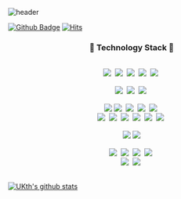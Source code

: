![header](https://capsule-render.vercel.app/api?type=waving&color=auto&height=300&section=header&text=Welcome&fontSize=70)

[![Github Badge](https://img.shields.io/badge/-Github-000?style=flat-square&logo=Github&logoColor=white&link=https://github.com/UKth)](https://github.com/UKth)
[![Hits](https://hits.seeyoufarm.com/api/count/incr/badge.svg?url=https%3A%2F%2Fgithub.com%2FUKth&count_bg=%23666666&title_bg=%23000000&icon=tinder.svg&icon_color=%23FF2D2D&title=hits&edge_flat=false)](https://hits.seeyoufarm.com)

<h3 align="center">📘 Technology Stack 📘</h3>

<p align="center">
  <br>
  <img src="https://img.shields.io/badge/-C++-00599C?logo=C%2b%2b&logoColor=white"/>&nbsp
  <img src="https://img.shields.io/badge/-Python-3776AB?logo=Python&logoColor=white"/>&nbsp
  <img src="https://img.shields.io/badge/-JavaScript-F7DF1E?logo=JavaScript&logoColor=white"/>&nbsp
  <img src="https://img.shields.io/badge/-TypeScript-3178C6?logo=TypeScript&logoColor=white"/>&nbsp
  <img src="https://img.shields.io/badge/-Ruby-CC342D?logo=Ruby&logoColor=white"/>&nbsp
  <br>
  <br>
  <img src="https://img.shields.io/badge/-HTML5-E34F26?logo=HTML5&logoColor=white"/>&nbsp
  <img src="https://img.shields.io/badge/-CSS3-1572B6?logo=CSS3&logoColor=white"/>&nbsp
  <img src="https://img.shields.io/badge/-php-777BB4?logo=PHP&logoColor=white"/>&nbsp
  <br>
  <br>
  <img src="https://img.shields.io/badge/-Express-000000?logo=express&logoColor=white">
  <img src="https://img.shields.io/badge/-React-31bAdB?logo=React&logoColor=white"/>&nbsp
  <img src="https://img.shields.io/badge/-Next.js-000000?logo=Next.js&logoColor=white"/>&nbsp
  <img src="https://img.shields.io/badge/-ReactNative-1572b6?logo=React"/>&nbsp
  <img src="https://img.shields.io/badge/-Expo-000020?logo=expo&logoColor=white"/>&nbsp
  <br>
  <img src="https://img.shields.io/badge/-PostgreSQL-336791?logo=PostgreSQL&logoColor=white"/>&nbsp
  <img src="https://img.shields.io/badge/-MySQL-4479A1?logo=MySQL&logoColor=white"/>&nbsp
  <img src="https://img.shields.io/badge/-GraphQL-E10098?logo=GraphQL"/>&nbsp
  <img src="https://img.shields.io/badge/-Apollo-311C87?logo=ApolloGraphQL"/>&nbsp
  <img src="https://img.shields.io/badge/-Prisma-2D3748?logo=Prisma&logoColor=white"/>&nbsp
  <img src="https://img.shields.io/badge/-Ruby on Rails-CC0000?logo=RubyonRails&logoColor=white"/>&nbsp
  <br>
  <br>
  <img src="https://img.shields.io/badge/-PyTorch-EE4C2C?logo=PyTorch&logoColor=white"/>
  <img src="https://img.shields.io/badge/-Keras-D00000?logo=Keras&logoColor=white"/>
  <br>
  <br>
  <img src="https://img.shields.io/badge/-AWS-232F3E?logo=Amazon%20AWS&logoColor=white"/>&nbsp
  <img src="https://img.shields.io/badge/-git-F05032?logo=git&logoColor=white"/>&nbsp
  <img src="https://img.shields.io/badge/-Docker-2496ED?logo=Docker&logoColor=white"/>&nbsp
  <img src="https://img.shields.io/badge/-Firebase-FFCA28?logo=Firebase&logoColor=white"/>&nbsp
  <br>
  <img src="https://img.shields.io/badge/-GithubActions-2088FF?logo=GitHubActions&logoColor=white"/>&nbsp
  <img src="https://img.shields.io/badge/-CircleCI-10AF5A?logo=CircleCI&logoColor=white"/>&nbsp
  <br>
  <br>
</p>


[![UKth's github stats](https://github-readme-stats.vercel.app/api?username=UKth&show_icons=true)](https://github-readme-stats.vercel.app/api?username=UKth)
